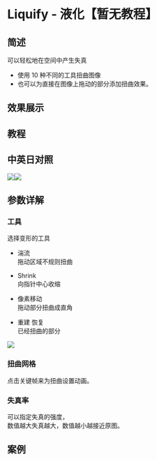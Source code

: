 # Liquify - 液化【暂无教程】

## 简述

可以轻松地在空间中产生失真

- 使用 10 种不同的工具扭曲图像
- 也可以为直接在图像上拖动的部分添加扭曲效果。

## 效果展示

## 教程

## 中英日对照

![](https://mir.yuelili.com/wp-content/uploads/user/AE/effects/AE-Effects-Distort-Liquify.png)![](https://mir.yuelili.com/wp-content/uploads/user/AE/effects/AE-Effects-Distort-Liquify_cn.png)

## 参数详解

### 工具

选择变形的工具

- 湍流  
  拖动区域不规则扭曲

- Shrink  
  向指针中心收缩

- 像素移动  
  拖动部分扭曲成直角

- 重建 恢复  
  已经扭曲的部分

![](https://cdn.yuelili.com/20211224181556.png)

### 扭曲网格

点击关键帧来为扭曲设置动画。

### 失真率

可以指定失真的强度，  
数值越大失真越大，数值越小越接近原图。

## 案例
